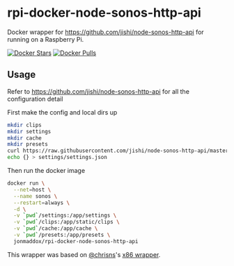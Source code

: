 # rpi-docker-node-sonos-http-api
Docker wrapper for https://github.com/jishi/node-sonos-http-api for running on a Raspberry Pi.

[![Docker Stars](https://img.shields.io/docker/stars/jonmaddox/rpi-docker-node-sonos-http-api.svg)](https://hub.docker.com/r/jonmaddox/rpi-docker-node-sonos-http-api)
[![Docker Pulls](https://img.shields.io/docker/pulls/jonmaddox/rpi-docker-node-sonos-http-api.svg)](https://hub.docker.com/r/jonmaddox/rpi-docker-node-sonos-http-api)

## Usage
Refer to https://github.com/jishi/node-sonos-http-api for all the configuration detail

First make the config and local dirs up
```bash
mkdir clips
mkdir settings
mkdir cache
mkdir presets
curl https://raw.githubusercontent.com/jishi/node-sonos-http-api/master/presets/example.json > presets/example.json
echo {} > settings/settings.json
```

Then run the docker image
```bash
docker run \
  --net=host \
  --name sonos \
  --restart=always \
  -d \
  -v `pwd`/settings:/app/settings \
  -v `pwd`/clips:/app/static/clips \
  -v `pwd`/cache:/app/cache \
  -v `pwd`/presets:/app/presets \
  jonmaddox/rpi-docker-node-sonos-http-api
```

This wrapper was based on [@chrisns](https://github.com/chrisns)'s [x86 wrapper](https://github.com/chrisns/docker-node-sonos-http-api).
